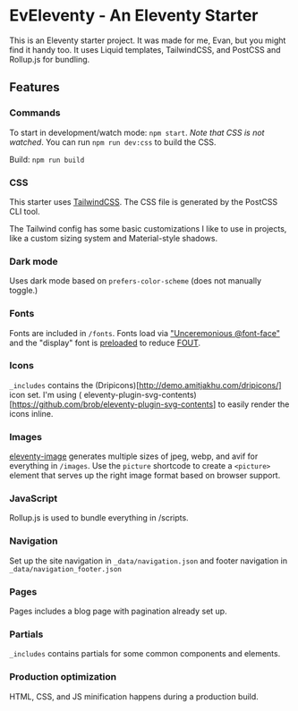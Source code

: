 # EvEleventy - An Eleventy Starter

This is an Eleventy starter project. It was made for me, Evan, but you might find it handy too. It uses Liquid templates, 
TailwindCSS, and PostCSS and Rollup.js for bundling.

## Features

### Commands

To start in development/watch mode: `npm start`. *Note that CSS is not watched*. You can run `npm run dev:css` to build the CSS.

Build: `npm run build`

### CSS

This starter uses [TailwindCSS](https://tailwindcss.com/). The CSS file is
generated by the PostCSS CLI tool. 

The Tailwind config has some basic customizations I like to use in projects, like a custom sizing system and Material-style shadows.

### Dark mode

Uses dark mode based on `prefers-color-scheme` (does not manually toggle.)

### Fonts

Fonts are included in `/fonts`. Fonts load via
["Unceremonious @font-face"](https://www.zachleat.com/web/comprehensive-webfonts/#font-face)
and the "display" font is
[preloaded](https://www.zachleat.com/web/comprehensive-webfonts/#preload) to
reduce [FOUT](https://www.zachleat.com/web/webfont-glossary/#fout).

### Icons

`_includes` contains the (Dripicons)[http://demo.amitjakhu.com/dripicons/] icon set. I'm using (
eleventy-plugin-svg-contents)[https://github.com/brob/eleventy-plugin-svg-contents] to easily render the icons inline. 

### Images

[eleventy-image](https://github.com/11ty/eleventy-img) generates multiple sizes of jpeg, webp, and avif for everything in `/images`. Use the `picture` shortcode to create a `<picture>` element that serves up the right image format based on browser support.

### JavaScript

Rollup.js is used to bundle everything in /scripts. 

### Navigation

Set up the site navigation in `_data/navigation.json` and footer navigation in `_data/navigation_footer.json`

### Pages

Pages includes a blog page with pagination already set up.

### Partials

`_includes` contains partials for some common components and elements.

### Production optimization

HTML, CSS, and JS minification happens during a production build.

